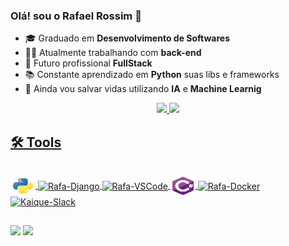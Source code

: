 ### Olá! sou o Rafael Rossim 👋
- 🎓 Graduado em **Desenvolvimento de Softwares**
- 👨‍💻 Atualmente trabalhando com **back-end**
- 🚀 Futuro profissional **FullStack**
- 📚 Constante aprendizado em **Python** suas libs e frameworks
- 🤖 Ainda vou salvar vidas utilizando **IA** e **Machine Learnig**

<div align="center">
  <a href="https://github.com/rafaelrossim">
  <img height="180em" src="https://github-readme-stats.vercel.app/api?username=rafaelrossim&show_icons=true&theme=dracula&include_all_commits=true&count_private=true"/>
  <img height="180em" src="https://github-readme-stats.vercel.app/api/top-langs/?username=rafaelrossim&layout=compact&langs_count=7&theme=dracula"/>
</div>
  
## 🛠 Tools

  <div style="display: inline_block"><br>
  <img align="center" alt="Rafa-Python" height="30" width="40" src="https://raw.githubusercontent.com/devicons/devicon/master/icons/python/python-original.svg">
  <img align="center" alt="Rafa-Django" height="30" width="40" src="https://cdn.jsdelivr.net/gh/devicons/devicon/icons/django/django-plain.svg">
  <img align="center" alt="Rafa-VSCode" height="30" width="40" src="https://cdn.jsdelivr.net/gh/devicons/devicon/icons/vscode/vscode-original.svg">
  <img align="center" alt="Rafa-Csharp" height="30" width="40" src="https://raw.githubusercontent.com/devicons/devicon/master/icons/csharp/csharp-original.svg">
  <img align="center" alt="Rafa-Docker" height="30" width="40" src="https://cdn.jsdelivr.net/gh/devicons/devicon/icons/docker/docker-original-wordmark.svg">
  <img align="center" alt="Kaique-Slack" height="30" width="40" src="https://cdn.jsdelivr.net/gh/devicons/devicon/icons/slack/slack-original.svg">

</div>
  
 ## 
  
<div> 
  <a href = "mailto:rafaelrossim@gmail.com"><img src="https://img.shields.io/badge/-Gmail-%23333?style=for-the-badge&logo=gmail&logoColor=white" target="_blank"></a>
  <a href="https://www.linkedin.com/in/rafael-rossim-51769412/" target="_blank"><img src="https://img.shields.io/badge/-LinkedIn-%230077B5?style=for-the-badge&logo=linkedin&logoColor=white" target="_blank"></a> 
</div>
